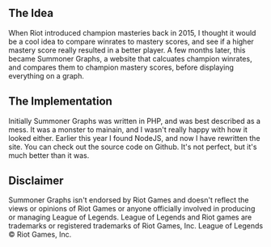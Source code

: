 The Idea
---
When Riot introduced champion masteries back in 2015, I thought it would be a cool idea to compare winrates to mastery scores, and see if a higher mastery score really resulted in a better player. A few months later, this became Summoner Graphs, a website that calcuates champion winrates, and compares them to champion mastery scores, before displaying everything on a graph.

The Implementation
---
Initially Summoner Graphs was written in PHP, and was best described as a mess. It was a monster to mainain, and I wasn't really happy with how it looked either. Earlier this year I found NodeJS, and now I have rewritten the site. You can check out the source code on Github. It's not perfect, but it's much better than it was.

Disclaimer
---
Summoner Graphs isn't endorsed by Riot Games and doesn't reflect the views or opinions of Riot Games or anyone officially involved in producing or managing League of Legends. League of Legends and Riot games are trademarks or registered trademarks of Riot Games, Inc. League of Legends © Riot Games, Inc.